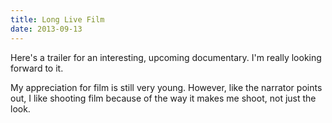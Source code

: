 ```yaml
---
title: Long Live Film
date: 2013-09-13
---
```


Here's a trailer for an interesting, upcoming documentary. I'm really looking forward to it.

<YouTube videoID='TdmozD2eBp8' />

My appreciation for film is still very young. However, like the narrator points out, I like shooting film because of the way it makes me shoot, not just the look.
